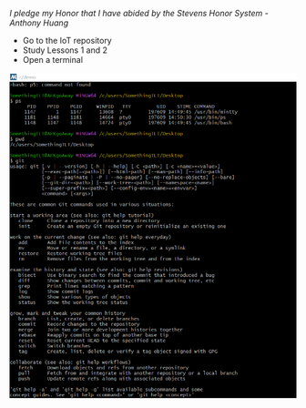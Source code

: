 *I pledge my Honor that I have abided by the Stevens Honor System - Anthony Huang*

- Go to the IoT repository
- Study Lessons 1 and 2
- Open a terminal

![alt text](ss1.PNG)
